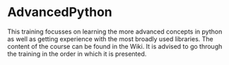# AdvancedPython

This training focusses on learning the more advanced concepts in python as well as getting experience with the most broadly used libraries. The content of the course can be found in the Wiki. It is advised to go through the training in the order in which it is presented.  
